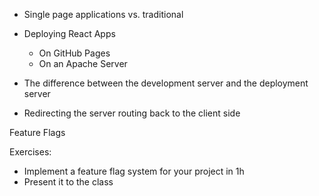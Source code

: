 - Single page applications vs. traditional

- Deploying React Apps
	- On GitHub Pages
	- On an Apache Server
- The difference between the development server and the deployment server
- Redirecting the server routing back to the client side

Feature Flags


Exercises: 
- Implement a feature flag system for your project in 1h
- Present it to the class



